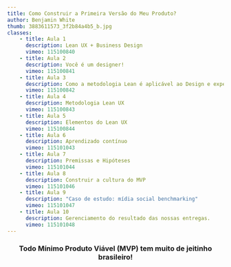 ```yaml
---
title: Como Construir a Primeira Versão do Meu Produto?
author: Benjamin White
thumb: 3883611573_3f2b84a4b5_b.jpg
classes:
    - title: Aula 1
      description: Lean UX + Business Design
      vimeo: 115100840
    - title: Aula 2
      description: Você é um designer!
      vimeo: 115100841
    - title: Aula 3
      description: Como a metodologia Lean é aplicável ao Design e experiência do usuário?
      vimeo: 115100842
    - title: Aula 4
      description: Metodologia Lean UX
      vimeo: 115100843
    - title: Aula 5
      description: Elementos do Lean UX
      vimeo: 115100844
    - title: Aula 6
      description: Aprendizado contínuo
      vimeo: 115101043
    - title: Aula 7
      description: Premissas e Hipóteses
      vimeo: 115101044
    - title: Aula 8
      description: Construir a cultura do MVP
      vimeo: 115101046
    - title: Aula 9
      description: "Caso de estudo: mídia social benchmarking"
      vimeo: 115101047
    - title: Aula 10
      description: Gerenciamento do resultado das nossas entregas.
      vimeo: 115101048
---
```


<h3 style="text-align:center">Todo Mínimo Produto Viável (MVP) tem muito de jeitinho brasileiro!</h3>
&nbsp;
